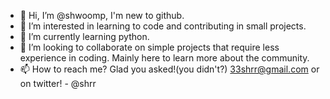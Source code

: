 - 👋 Hi, I’m @shwoomp, I'm new to github.
- 👀 I’m interested in learning to code and contributing in small projects.
- 🌱 I’m currently learning python.
- 💞️ I’m looking to collaborate on simple projects that require less experience in coding. Mainly here to learn more about the community.
- 📫 How to reach me? Glad you asked!(you didn't?)
33shrr@gmail.com
or on twitter! - @shrr
